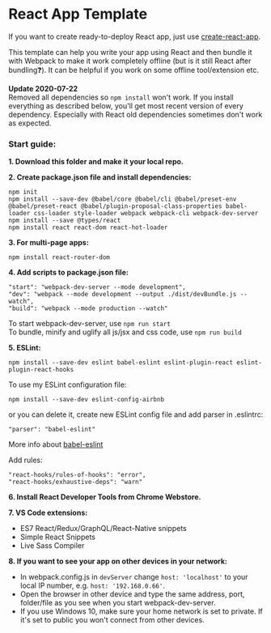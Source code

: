 # React App Template

If you want to create ready-to-deploy React app, just use [create-react-app](https://github.com/facebook/create-react-app).

This template can help you write your app using React and then bundle it with Webpack to make it work completely offline (but is it still React after bundling:question:). It can be helpful if you work on some offline tool/extension etc.

**Update 2020-07-22**  
Removed all dependencies so ```npm install``` won't work. If you install everything as described below, you'll get most recent version of every dependency. Especially with React old dependencies sometimes don't work as expected.

### Start guide:

**1. Download this folder and make it your local repo.**

**2. Create package.json file and install dependencies:**
```
npm init
npm install --save-dev @babel/core @babel/cli @babel/preset-env @babel/preset-react @babel/plugin-proposal-class-properties babel-loader css-loader style-loader webpack webpack-cli webpack-dev-server
npm install --save @types/react
npm install react react-dom react-hot-loader
```

**3. For multi-page apps:**
```
npm install react-router-dom
```

**4. Add scripts to package.json file:**
```
"start": "webpack-dev-server --mode development",
"dev": "webpack --mode development --output ./dist/devBundle.js --watch",
"build": "webpack --mode production --watch"
```
To start webpack-dev-server, use ```npm run start```  
To bundle, minify and uglify all js/jsx and css code, use ```npm run build```

**5. ESLint:**
```
npm install --save-dev eslint babel-eslint eslint-plugin-react eslint-plugin-react-hooks
```
To use my ESLint configuration file:
```
npm install --save-dev eslint-config-airbnb
```
or you can delete it, create new ESLint config file and add parser in .eslintrc:
```
"parser": "babel-eslint"
```
More info about [babel-eslint](https://github.com/babel/babel-eslint)  

Add rules:
```
"react-hooks/rules-of-hooks": "error",
"react-hooks/exhaustive-deps": "warn"
```

**6. Install React Developer Tools from Chrome Webstore.**

**7. VS Code extensions:**
- ES7 React/Redux/GraphQL/React-Native snippets
- Simple React Snippets
- Live Sass Compiler

**8. If you want to see your app on other devices in your network:**
* In webpack.config.js in ```devServer``` change ```host: 'localhost'``` to your local IP number, e.g. ```host: '192.168.0.66'```.
* Open the browser in other device and type the same address, port, folder/file as you see when you start webpack-dev-server.
* If you use Windows 10, make sure your home network is set to private. If it's set to public you won't connect from other devices.

